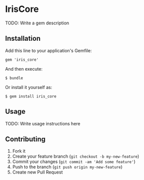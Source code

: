 # IrisCore

TODO: Write a gem description

## Installation

Add this line to your application's Gemfile:

    gem 'iris_core'

And then execute:

    $ bundle

Or install it yourself as:

    $ gem install iris_core

## Usage

TODO: Write usage instructions here

## Contributing

1. Fork it
2. Create your feature branch (`git checkout -b my-new-feature`)
3. Commit your changes (`git commit -am 'Add some feature'`)
4. Push to the branch (`git push origin my-new-feature`)
5. Create new Pull Request
